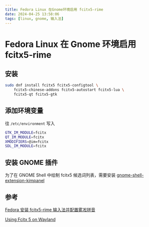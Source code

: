 ```yaml
---
title: Fedora Linux 在Gnome环境启用 fcitx5-rime
date: 2024-04-25 13:58:06
tags: [linux, gnome, 输入法]
---
```


# Fedora Linux 在 Gnome 环境启用 fcitx5-rime

## 安装

```sh
sudo dnf install fcitx5 fcitx5-configtool \
    fcitx5-chinese-addons fcitx5-autostart fcitx5-lua \
    fcitx5-qt fcitx5-gtk 
```

## 添加环境变量

往 `/etc/environment` 写入

```sh
GTK_IM_MODULE=fcitx
QT_IM_MODULE=fcitx
XMODIFIERS=@im=fcitx
SDL_IM_MODULE=fcitx
```

## 安装 GNOME 插件

为了在 GNOME Shell 中绘制 fcitx5 候选词列表，需要安装 [gnome-shell-extension-kimpanel](https://extensions.gnome.org/extension/261/kimpanel/)

## 参考

[Fedora 安装 fcitx5-rime 输入法并配置雾凇拼音](https://blog.csdn.net/a18434646561/article/details/134090193)

[Using Fcitx 5 on Wayland](https://fcitx-im.org/wiki/Using_Fcitx_5_on_Wayland#GNOME)
